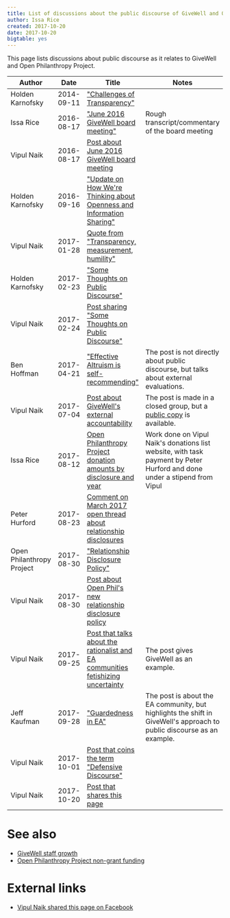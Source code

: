 ```yaml
---
title: List of discussions about the public discourse of GiveWell and Open Philanthropy Project
author: Issa Rice
created: 2017-10-20
date: 2017-10-20
bigtable: yes
---
```


This page lists discussions about public discourse as it relates to GiveWell
and Open Philanthropy Project.

|Author|Date|Title|Notes|
|--------|---------|---------------------------------------|-----------------------------------|
|Holden Karnofsky|2014-09-11|["Challenges of Transparency"](https://www.openphilanthropy.org/blog/challenges-transparency)|
|Issa Rice|2016-08-17|["June 2016 GiveWell board meeting"](http://effective-altruism.com/ea/10l/june_2016_givewell_board_meeting/)|Rough transcript/commentary of the board meeting|
|Vipul Naik|2016-08-17|[Post about June 2016 GiveWell board meeting](https://www.facebook.com/vipulnaik.r/posts/10209225225323620)|
|Holden Karnofsky|2016-09-16|["Update on How We're Thinking about Openness and Information Sharing"](https://www.openphilanthropy.org/blog/update-how-were-thinking-about-openness-and-information-sharing)|
|Vipul Naik|2017-01-28|[Quote from "Transparency, measurement, humility"](https://www.facebook.com/vipulnaik.r/posts/10210887735205328)|
|Holden Karnofsky|2017-02-23|["Some Thoughts on Public Discourse"](http://effective-altruism.com/ea/17o/some_thoughts_on_public_discourse/)|
|Vipul Naik|2017-02-24|[Post sharing "Some Thoughts on Public Discourse"](https://www.facebook.com/vipulnaik.r/posts/10211138853683133)|
|Ben Hoffman|2017-04-21|["Effective Altruism is self-recommending"](http://benjaminrosshoffman.com/effective-altruism-is-self-recommending/)|The post is not directly about public discourse, but talks about external evaluations.|
|Vipul Naik|2017-07-04|[Post about GiveWell's external accountability](https://www.facebook.com/groups/GiveWellCommunity/permalink/462949240726562/)|The post is made in a closed group, but a [public copy](https://github.com/vipulnaik/working-drafts/blob/master/givewell/accountability.txt) is available.|
|Issa Rice|2017-08-12|[Open Philanthropy Project donation amounts by disclosure and year](https://donations.vipulnaik.com/donor.php?donor=Open+Philanthropy+Project#donorDonationAmountsByDisclosuresAndYear)|Work done on Vipul Naik's donations list website, with task payment by Peter Hurford and done under a stipend from Vipul|
|Peter Hurford|2017-08-23|[Comment on March 2017 open thread about relationship disclosures](https://www.openphilanthropy.org/blog/march-2017-open-thread?page=1#comment-314)|
|Open Philanthropy Project|2017-08-30|["Relationship Disclosure Policy"](https://www.openphilanthropy.org/about/relationship-disclosure-policy)|
|Vipul Naik|2017-08-30|[Post about Open Phil's new relationship disclosure policy](https://www.facebook.com/vipulnaik.r/posts/10212973153219475)|
|Vipul Naik|2017-09-25|[Post that talks about the rationalist and EA communities fetishizing uncertainty](https://www.facebook.com/vipulnaik.r/posts/10213221225461126)|The post gives GiveWell as an example.|
|Jeff Kaufman|2017-09-28|["Guardedness in EA"](https://www.jefftk.com/p/guardedness-in-ea)|The post is about the EA community, but highlights the shift in GiveWell's approach to public discourse as an example.|
|Vipul Naik|2017-10-01|[Post that coins the term "Defensive Discourse"](https://www.facebook.com/vipulnaik.r/posts/10213263690442724)|
|Vipul Naik|2017-10-20|[Post that shares this page](https://www.facebook.com/vipulnaik.r/posts/10213412153234201)||

# See also

- [GiveWell staff growth](givewell-staff-growth)
- [Open Philanthropy Project non-grant funding](open-philanthropy-project-non-grant-funding)

# External links

- [Vipul Naik shared this page on Facebook](https://www.facebook.com/vipulnaik.r/posts/10213412153234201)
